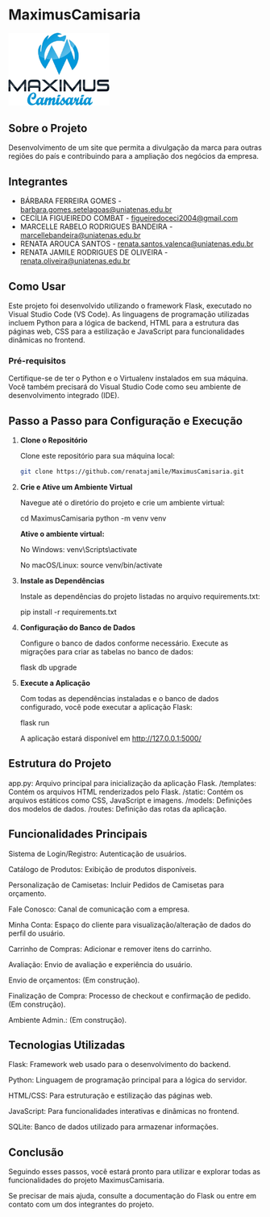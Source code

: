 # MaximusCamisaria

<img src="./loja/static/images/logoPNG.png" alt="Logo" width="200">

## Sobre o Projeto

Desenvolvimento de um site que permita a divulgação da marca para outras regiões do país e contribuindo para a ampliação dos negócios da empresa.

## Integrantes

- BÁRBARA FERREIRA GOMES - barbara.gomes.setelagoas@uniatenas.edu.br
- CECÍLIA FIGUEIREDO COMBAT - figueiredoceci2004@gmail.com
- MARCELLE RABELO RODRIGUES BANDEIRA - marcellebandeira@uniatenas.edu.br
- RENATA AROUCA SANTOS - renata.santos.valenca@uniatenas.edu.br
- RENATA JAMILE RODRIGUES DE OLIVEIRA - renata.oliveira@uniatenas.edu.br

## Como Usar

Este projeto foi desenvolvido utilizando o framework Flask, executado no Visual Studio Code (VS Code). As linguagens de programação utilizadas incluem Python para a lógica de backend, HTML para a estrutura das páginas web, CSS para a estilização e JavaScript para funcionalidades dinâmicas no frontend.

### Pré-requisitos

Certifique-se de ter o Python e o Virtualenv instalados em sua máquina. Você também precisará do Visual Studio Code como seu ambiente de desenvolvimento integrado (IDE).

## Passo a Passo para Configuração e Execução

1. **Clone o Repositório**

   Clone este repositório para sua máquina local:

   ```bash
   git clone https://github.com/renatajamile/MaximusCamisaria.git


2. **Crie e Ative um Ambiente Virtual**

      Navegue até o diretório do projeto e crie um ambiente virtual:

      cd MaximusCamisaria
      python -m venv venv

      **Ative o ambiente virtual:**

      No Windows: venv\Scripts\activate

      No macOS/Linux: source venv/bin/activate

3. **Instale as Dependências**

      Instale as dependências do projeto listadas no arquivo requirements.txt: 

      pip install -r requirements.txt

4. **Configuração do Banco de Dados**

      Configure o banco de dados conforme necessário. Execute as migrações para criar as tabelas no banco de dados:

      flask db upgrade

5. **Execute a Aplicação**

      Com todas as dependências instaladas e o banco de dados configurado, você pode executar a aplicação Flask:

      flask run

      A aplicação estará disponível em http://127.0.0.1:5000/

## Estrutura do Projeto
app.py: Arquivo principal para inicialização da aplicação Flask.
/templates: Contém os arquivos HTML renderizados pelo Flask.
/static: Contém os arquivos estáticos como CSS, JavaScript e imagens.
/models: Definições dos modelos de dados.
/routes: Definição das rotas da aplicação.

## Funcionalidades Principais
Sistema de Login/Registro: Autenticação de usuários.

Catálogo de Produtos: Exibição de produtos disponíveis.

Personalização de Camisetas: Incluir Pedidos de Camisetas para orçamento.

Fale Conosco: Canal de comunicação com a empresa.

Minha Conta: Espaço do cliente para visualização/alteração de dados do perfil do usuário.

Carrinho de Compras: Adicionar e remover itens do carrinho. 

Avaliação: Envio de avaliação e experiência do usuário.

Envio de orçamentos: (Em construção).

Finalização de Compra: Processo de checkout e confirmação de pedido.(Em construção).

Ambiente Admin.: (Em construção).

## Tecnologias Utilizadas
Flask: Framework web usado para o desenvolvimento do backend.

Python: Linguagem de programação principal para a lógica do servidor.

HTML/CSS: Para estruturação e estilização das páginas web.

JavaScript: Para funcionalidades interativas e dinâmicas no frontend.

SQLite: Banco de dados utilizado para armazenar informações.

## Conclusão

Seguindo esses passos, você estará pronto para utilizar e explorar todas as funcionalidades do projeto MaximusCamisaria. 

Se precisar de mais ajuda, consulte a documentação do Flask ou entre em contato com um dos integrantes do projeto.
